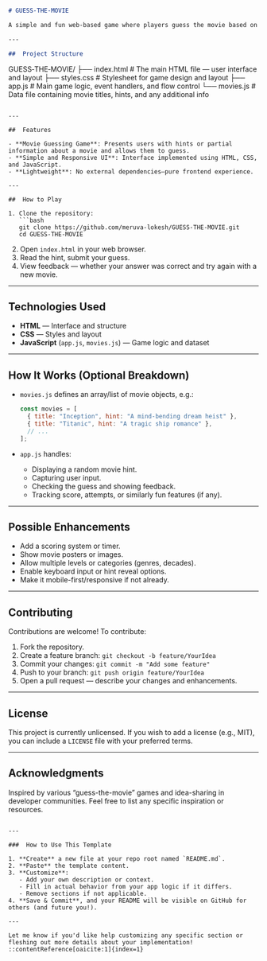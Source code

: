 
```markdown
# GUESS‑THE‑MOVIE

A simple and fun web-based game where players guess the movie based on limited clues or hints.

---

##  Project Structure
```

GUESS‑THE‑MOVIE/
├── index.html     # The main HTML file — user interface and layout
├── styles.css     # Stylesheet for game design and layout
├── app.js         # Main game logic, event handlers, and flow control
└── movies.js      # Data file containing movie titles, hints, and any additional info

````

---

##  Features

- **Movie Guessing Game**: Presents users with hints or partial information about a movie and allows them to guess.
- **Simple and Responsive UI**: Interface implemented using HTML, CSS, and JavaScript.
- **Lightweight**: No external dependencies—pure frontend experience.

---

##  How to Play

1. Clone the repository:
   ```bash
   git clone https://github.com/meruva-lokesh/GUESS‑THE‑MOVIE.git
   cd GUESS‑THE‑MOVIE
````

2. Open `index.html` in your web browser.
3. Read the hint, submit your guess.
4. View feedback — whether your answer was correct and try again with a new movie.

---

## Technologies Used

* **HTML** — Interface and structure
* **CSS** — Styles and layout
* **JavaScript** (`app.js`, `movies.js`) — Game logic and dataset

---

## How It Works (Optional Breakdown)

* `movies.js` defines an array/list of movie objects, e.g.:

  ```js
  const movies = [
    { title: "Inception", hint: "A mind-bending dream heist" },
    { title: "Titanic", hint: "A tragic ship romance" },
    // ...
  ];
  ```

* `app.js` handles:

  * Displaying a random movie hint.
  * Capturing user input.
  * Checking the guess and showing feedback.
  * Tracking score, attempts, or similarly fun features (if any).

---

## Possible Enhancements

* Add a scoring system or timer.
* Show movie posters or images.
* Allow multiple levels or categories (genres, decades).
* Enable keyboard input or hint reveal options.
* Make it mobile-first/responsive if not already.

---

## Contributing

Contributions are welcome! To contribute:

1. Fork the repository.
2. Create a feature branch: `git checkout -b feature/YourIdea`
3. Commit your changes: `git commit -m "Add some feature"`
4. Push to your branch: `git push origin feature/YourIdea`
5. Open a pull request — describe your changes and enhancements.

---

## License

This project is currently unlicensed. If you wish to add a license (e.g., MIT), you can include a `LICENSE` file with your preferred terms.

---

## Acknowledgments

Inspired by various “guess-the-movie” games and idea-sharing in developer communities. Feel free to list any specific inspiration or resources.

```

---

###  How to Use This Template

1. **Create** a new file at your repo root named `README.md`.
2. **Paste** the template content.
3. **Customize**:
   - Add your own description or context.
   - Fill in actual behavior from your app logic if it differs.
   - Remove sections if not applicable.
4. **Save & Commit**, and your README will be visible on GitHub for others (and future you!).

---

Let me know if you'd like help customizing any specific section or fleshing out more details about your implementation!
::contentReference[oaicite:1]{index=1}
```

[1]: https://github.com/meruva-lokesh/GUESS-THE-MOVIE "GitHub - meruva-lokesh/GUESS-THE-MOVIE"
